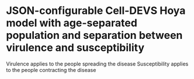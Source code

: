 # JSON-configurable Cell-DEVS Hoya model with age-separated population and separation between virulence and susceptibility
Virulence applies to the people spreading the disease
Susceptibility applies to the people contracting the disease